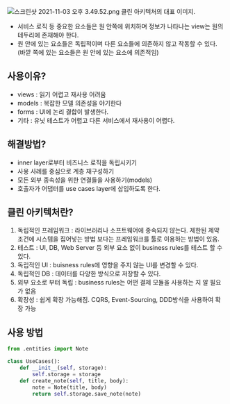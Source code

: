 ![스크린샷 2021-11-03 오후 3.49.52.png](https://s3-us-west-2.amazonaws.com/secure.notion-static.com/8741770b-64ff-4951-a4a6-e935c183edf3/스크린샷_2021-11-03_오후_3.49.52.png)
클린 아키텍처의 대표 이미지.

- 서비스 로직 등 중요한 요소들은 원 안쪽에 위치하며 정보가 나타나는 view는 원의 테두리에 존재해야 한다.
- 원 안에 있는 요소들은 독립적이며 다른 요소들에 의존하지 않고 작동할 수 있다.
(바깥 쪽에 있는 요소들은 원 안에 있는 요소에 의존적임)

## 사용이유?

- views : 읽기 어렵고 재사용 어려움
- models : 복잡한 모델 의존성을 야기한다
- forms : UI에 논리 결합이 발생한다.
- 기타 : 유닛 테스트가 어렵고 다른 서비스에서 재사용이 어렵다.

## 해결방법?

- inner layer로부터 비즈니스 로직을 독립시키기
- 사용 사례를 중심으로 계층 재구성하기
- 모든 외부 종속성을 위한 연결들을 사용하기(models)
- 호출자가 어댑터를 use cases layer에 삽입하도록 한다.
    
    

## 클린 아키텍처란?

1. 독립적인 프레임워크 : 라이브러리나 소프트웨어에 종속되지 않는다. 제한된 제약 조건에 시스템을 집어넣는 방법 보다는 프레임워크를 툴로 이용하는 방법이 있음.
2. 테스트 : UI, DB, Web Server 등 외부 요소 없이 business rules를 테스트 할 수 있다.
3. 독립적인 UI : buisness rules에 영향을 주지 않는 UI를 변경할 수 있다.
4. 독립적인 DB : 데이터를 다양한 방식으로 저장할 수 있다.
5. 외부 요소로 부터 독립 : business rules는 어떤 결제 모듈을 사용하는 지 알 필요가 없음
6. 확장성 : 쉽게 확장 가능해짐. CQRS, Event-Sourcing, DDD방식을 사용하여 확장 가능

## 사용 방법

```python
from .entities import Note

class UseCases():
    def __init__(self, storage):
        self.storage = storage
    def create_note(self, title, body):
        note = Note(title, body)
        return self.storage.save_note(note)
```
